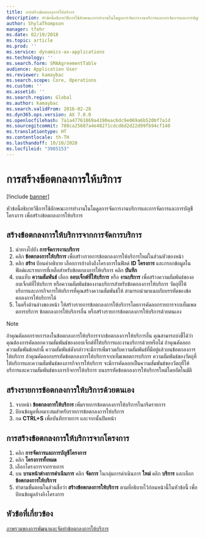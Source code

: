 ```yaml
---
title: การสร้างข้อตกลงการให้บริการ
description: หัวข้อนี้อธิบายวิธีการใช้ลักษณะการทำงานในโมดูลการจัดการงานบริการและการจัดการและการบัญชีโครงการ เพื่อสร้างข้อตกลงการให้บริการ
author: ShylaThompson
manager: tfehr
ms.date: 02/19/2018
ms.topic: article
ms.prod: ''
ms.service: dynamics-ax-applications
ms.technology: ''
ms.search.form: SMAAgreementTable
audience: Application User
ms.reviewer: kamaybac
ms.search.scope: Core, Operations
ms.custom: ''
ms.assetid: ''
ms.search.region: Global
ms.author: kamaybac
ms.search.validFrom: 2016-02-28
ms.dyn365.ops.version: AX 7.0.0
ms.openlocfilehash: 7a1a47761869a4190eac6dc9e069a6b520bf7a1d
ms.sourcegitcommit: 708ca25687a4e48271cdcd6d2d22d99fb94cf140
ms.translationtype: HT
ms.contentlocale: th-TH
ms.lasthandoff: 10/10/2020
ms.locfileid: "3985153"
---
```

# <a name="create-service-agreements"></a>การสร้างข้อตกลงการให้บริการ

[!include [banner](../includes/banner.md)]

หัวข้อนี้อธิบายวิธีการใช้ลักษณะการทำงานในโมดูลการจัดการงานบริการและการจัดการและการบัญชีโครงการ เพื่อสร้างข้อตกลงการให้บริการ

## <a name="create-a-service-agreement-from-service-management"></a>สร้างข้อตกลงการให้บริการจากการจัดการบริการ

1. นำทางไปยัง **การจัดการงานบริการ**
2. คลิก **ข้อตกลงการให้บริการ** เพื่อสร้างรายการข้อตกลงการให้บริการใหม่ในส่วนหัวของหน้า 
3. คลิก **สร้าง** ป้อนคำอธิบาย เลือกการอ้างอิงถึงโครงการในฟิลด์ **ID โครงการ** และกรอกข้อมูลในฟิลด์และรายการที่เหลือสำหรับข้อตกลงการให้บริการ คลิก **บันทึก**
4. บนแท็บ **ความสัมพันธ์** เลือก **ออบเจ็กต์ที่ให้บริการ** หรือ **งานบริการ** เพื่อสร้างความสัมพันธ์ของออบเจ็กต์ที่ให้บริการ หรือความสัมพันธ์ของงานบริการสำหรับข้อตกลงการให้บริการ วัตถุที่ให้บริการและภารกิจการให้บริการที่คุณสร้างความสัมพันธ์ให้ สามารถนำมาแนบกับบรรทัดของข้อตกลงการให้บริการได้
5. ในครึ่งด้านล่างของหน้า ให้สร้างรายการข้อตกลงการให้บริการโดยการคัดลอกรายการจากเท็มเพลตการบริการ ข้อตกลงการให้บริการอื่น หรือสร้างรายการข้อตกลงการให้บริการด้วยตนเอง

> [!NOTE]
> ถ้าคุณคัดลอกรายการลงในข้อตกลงการให้บริการจากข้อตกลงการให้บริการอื่น คุณสามารถบ่งชี้ได้ว่าคุณต้องการคัดลอกความสัมพันธ์ของออบเจ็กต์ที่ให้บริการและงานบริการด้วยหรือไม่ ถ้าคุณคัดลอกความสัมพันธ์เหล่านี้ ความสัมพันธ์ดังกล่าวจะมีการเพิ่มรวมกับความสัมพันธ์ที่มีอยู่แล้วบนข้อตกลงการให้บริการ ถ้าคุณคัดลอกบรรทัดข้อตกลงการให้บริการจากเท็มเพลตการบริการ ความสัมพันธ์ของวัตถุที่ให้บริการและความสัมพันธ์ของภารกิจการให้บริการ จะมีการคัดลอกเป็นความสัมพันธ์ของวัตถุที่ให้บริการและความสัมพันธ์ของภารกิจการให้บริการ บนบรรทัดข้อตกลงการให้บริการใหม่โดยอัตโนมัติ

## <a name="create-service-agreement-lines-manually"></a>สร้างรายการข้อตกลงการให้บริการด้วยตนเอง

1. จากหน้า **ข้อตกลงการให้บริการ** เพิ่มรายการข้อตกลงการให้บริการในกริดรายการ 
2. ป้อนข้อมูลที่เหมาะสมสำหรับรายการข้อตกลงการให้บริการ 
3. กด **CTRL+S** เพื่อบันทึกรายการ และจากนั้นปิดหน้า

## <a name="create-a-service-agreement-from-project"></a>การสร้างข้อตกลงการให้บริการจากโครงการ

1. คลิก **การจัดการและการบัญชีโครงการ**
2. คลิก **โครงการทั้งหมด**
3. เลือกโครงการจากรายการ
4. บน **บานหน้าต่างการดำเนินการ** คลิก **จัดการ** ในกลุ่มการดำเนินการ **ใหม่** คลิก **บริการ** และเลือก **ข้อตกลงการให้บริการ**
5. ทำตามขั้นตอนในส่วนชื่อว่า **สร้างข้อตกลงการให้บริการ** ตามที่อธิบายไว้ก่อนหน้านี้ในหัวข้อนี้ เพื่อป้อนข้อมูลอ้างอิงโครงการ


## <a name="related-topics"></a>หัวข้อที่เกี่ยวข้อง

[ภาพรวมของการพัฒนาและจัดทำข้อตกลงการให้บริการ](service-agreements.md)


